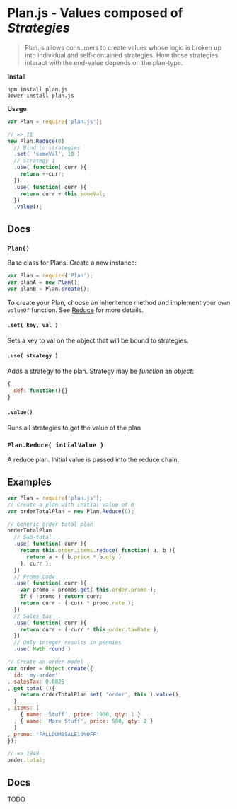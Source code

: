 # Plan.js - Values composed of _Strategies_

> Plan.js allows consumers to create values whose logic is broken up into individual and self-contained strategies. How those strategies interact with the end-value depends on the plan-type.

__Install__

```
npm install plan.js
bower install plan.js
```

__Usage__

```javascript
var Plan = require('plan.js');

// => 11
new Plan.Reduce(0)
  // Bind to strategies
  .set( 'someVal', 10 )
  // Strategy 1
  .use( function( curr ){
    return ++curr;
  })
  .use( function( curr ){
    return curr + this.someVal;
  })
  .value();
```

## Docs

### `Plan()`

Base class for Plans. Create a new instance:

```javascript
var Plan = require('Plan');
var planA = new Plan();
var planB = Plan.create();
```

To create your Plan, choose an inheritence method and implement your own `valueOf` function. See [Reduce](./lib/plan-reduce.js) for more details.

#### `.set( key, val )`

Sets a key to val on the object that will be bound to strategies.

#### `.use( strategy )`

Adds a strategy to the plan. Strategy may be _function_ an _object_:

```javascript
{
  def: function(){}
}
```

#### `.value()`

Runs all strategies to get the value of the plan

### `Plan.Reduce( intialValue )`

A reduce plan. Initial value is passed into the reduce chain.

## Examples

```javascript
var Plan = require('plan.js');
// Create a plan with initial value of 0
var orderTotalPlan = new Plan.Reduce(0);

// Generic order total plan
orderTotalPlan
  // Sub-total
  .use( function( curr ){
    return this.order.items.reduce( function( a, b ){
      return a + ( b.price * b.qty )
    }, curr );
  })
  // Promo Code
  .use( function( curr ){
    var promo = promos.get( this.order.promo );
    if ( !promo ) return curr;
    return curr - ( curr * promo.rate );
  })
  // Sales tax
  .use( function( curr ){
    return curr + ( curr * this.order.taxRate );
  })
  // Only integer results in pennies
  .use( Math.round )

// Create an order model
var order = Object.create({
  id: 'my-order'
, salesTax: 0.0825
, get total (){
    return orderTotalPlan.set( 'order', this ).value();
  }
, items: [
    { name: 'Stuff', price: 1000, qty: 1 }
  , { name: 'More Stuff', price: 500, qty: 2 }
  ]
, promo: 'FALLDUMBSALE10%OFF'
});

// => 1949
order.total;
```

## Docs

TODO
